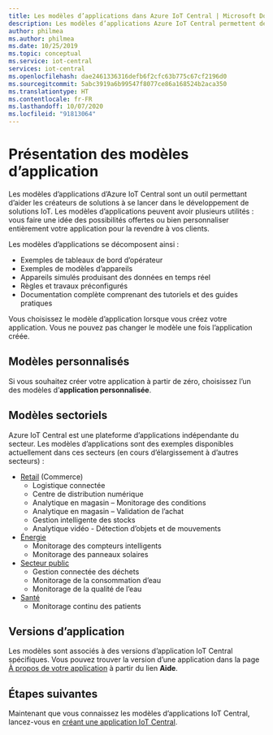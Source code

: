 ```yaml
---
title: Les modèles d’applications dans Azure IoT Central | Microsoft Docs
description: Les modèles d’applications Azure IoT Central permettent de passer rapidement au développement de solutions IoT.
author: philmea
ms.author: philmea
ms.date: 10/25/2019
ms.topic: conceptual
ms.service: iot-central
services: iot-central
ms.openlocfilehash: dae2461336316defb6f2cfc63b775c67cf2196d0
ms.sourcegitcommit: 5abc3919a6b99547f8077ce86a168524b2aca350
ms.translationtype: HT
ms.contentlocale: fr-FR
ms.lasthandoff: 10/07/2020
ms.locfileid: "91813064"
---
```

# <a name="what-are-application-templates"></a>Présentation des modèles d’application

Les modèles d’applications d’Azure IoT Central sont un outil permettant d’aider les créateurs de solutions à se lancer dans le développement de solutions IoT. Les modèles d’applications peuvent avoir plusieurs utilités : vous faire une idée des possibilités offertes ou bien personnaliser entièrement votre application pour la revendre à vos clients.

Les modèles d’applications se décomposent ainsi :

- Exemples de tableaux de bord d’opérateur
- Exemples de modèles d’appareils
- Appareils simulés produisant des données en temps réel
- Règles et travaux préconfigurés
- Documentation complète comprenant des tutoriels et des guides pratiques

Vous choisissez le modèle d’application lorsque vous créez votre application. Vous ne pouvez pas changer le modèle une fois l’application créée.

## <a name="custom-templates"></a>Modèles personnalisés

Si vous souhaitez créer votre application à partir de zéro, choisissez l’un des modèles d’**application personnalisée**.

## <a name="industry-focused-templates"></a>Modèles sectoriels

Azure IoT Central est une plateforme d’applications indépendante du secteur. Les modèles d’applications sont des exemples disponibles actuellement dans ces secteurs (en cours d’élargissement à d’autres secteurs) :

- [Retail](../retail/overview-iot-central-retail.md) (Commerce)
  - Logistique connectée
  - Centre de distribution numérique
  - Analytique en magasin – Monitorage des conditions
  - Analytique en magasin – Validation de l’achat
  - Gestion intelligente des stocks
  - Analytique vidéo - Détection d’objets et de mouvements
- [Énergie](../energy/overview-iot-central-energy.md)
  - Monitorage des compteurs intelligents
  - Monitorage des panneaux solaires
- [Secteur public](../government/overview-iot-central-government.md)
  - Gestion connectée des déchets
  - Monitorage de la consommation d’eau
  - Monitorage de la qualité de l’eau
- [Santé](../healthcare/overview-iot-central-healthcare.md)
  - Monitorage continu des patients

## <a name="application-versions"></a>Versions d’application

Les modèles sont associés à des versions d’application IoT Central spécifiques. Vous pouvez trouver la version d’une application dans la page [À propos de votre application](./howto-get-app-info.md) à partir du lien **Aide**.

## <a name="next-steps"></a>Étapes suivantes

Maintenant que vous connaissez les modèles d’applications IoT Central, lancez-vous en [créant une application IoT Central](quick-deploy-iot-central.md).
